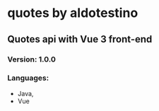 # quotes by aldotestino

## Quotes api with Vue 3 front-end

### Version: 1.0.0

### Languages: 
* Java,
* Vue
